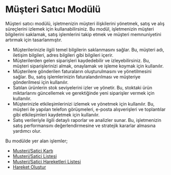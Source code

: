
# Müşteri Satıcı Modülü

Müşteri satıcı modülü, işletmenizin müşteri ilişkilerini yönetmek, satış ve alış süreçlerini izlemek için kullanabilirsiniz. 
Bu modül, işletmenizin müşteri bilgilerini saklamak, satış işlemlerini takip etmek ve müşteri memnuniyetini artırmak için tasarlanmıştır.

- Müşterilerinizle ilgili temel bilgilerin saklanmasını sağlar. Bu, müşteri adı, iletişim bilgileri, adres bilgileri gibi bilgileri içerir.
- Müşterilerden gelen siparişleri kaydedebilir ve izleyebilirsiniz. Bu, müşteri siparişlerinizi almak, onaylamak ve işleme koymak için kullanılır.
- Müşterilere gönderilen faturaların oluşturulmasını ve yönetilmesini sağlar. Bu, satış işlemlerinizin faturalandırılması ve müşteriye gönderilmesi için kullanılır.
- Satılan ürünlerin stok seviyelerini izler ve yönetir. Bu, stoktaki ürün miktarlarını güncellemek ve gerektiğinde yeni siparişler vermek için kullanılır.
- Müşterinizle etkileşimlerinizi izlemek ve yönetmek için kullanılır. Bu, müşteri ile yapılan telefon görüşmeleri, e-posta alışverişleri ve toplantılar gibi etkileşimleri kaydetmek için kullanılır.
- Satış verileriyle ilgili detaylı raporlar ve analizler sunar. Bu, işletmenizin satış performansını değerlendirmesine ve stratejik kararlar almasına yardımcı olur.

Bu modülde yer alan işlemler;

- [Musteri/Satici Kartı](MusteriSatici/MusteriSaticiKarti.md)
- [Musteri/Satici Listesi](MusteriSatici/MusteriSaticiListesi.md "Musteri/Satici Listesi")
- [Musteri/Satici Hareketleri Listesi](MusteriSatici/MusteriSaticiHareketleriListesi.md "Musteri/Satici Hareketleri Listesi")
- [Hareket Oluştur](Banka/HareketOlustur.md "Hareket Oluştur")

